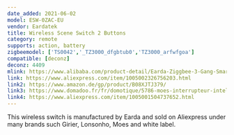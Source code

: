 ```yaml
---
date_added: 2021-06-02
model: ESW-0ZAC-EU
vendor: Eardatek
title: Wireless Scene Switch 2 Buttons
category: remote
supports: action, battery
zigbeemodel: ['TS0042','_TZ3000_dfgbtub0','TZ3000_arfwfgoa']
compatible: [deconz]
deconz: 4409
mlink: https://www.alibaba.com/product-detail/Earda-Ziggbee-3-Gang-Smart-Wall_1600101179511.html
link: https://www.aliexpress.com/item/1005002326756203.html
link2: https://www.amazon.de/gp/product/B08XJTJ379/
link3: https://www.domadoo.fr/fr/domotique/5786-moes-interrupteur-intelligent-sans-fil-zigbee-2-boutons.html
link4: https://www.aliexpress.com/item/1005001504737652.html
---
```

This wireless switch is manufactured by Earda and sold on Aliexpress under many brands such Girier, Lonsonho, Moes and white label. 
